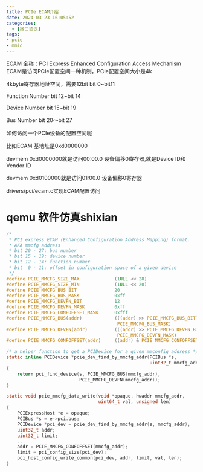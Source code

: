 ```yaml
---
title: PCIe ECAM介绍
date: 2024-03-23 16:05:52
categories:
  - [接口协议]
tags:
- pcie
- mmio
---
```


ECAM 全称：PCI Express Enhanced Configuration Access Mechanism
ECAM是访问PCIe配置空间一种机制，PCIe配置空间大小是4k

4kbyte寄存器地址空间，需要12bit bit 0~bit11

Function Number bit 12~bit 14

Device Number bit 15~bit 19

Bus Number bit 20～bit 27

如何访问一个PCIe设备的配置空间呢

比如ECAM 基地址是0xd0000000

devmem 0xd0000000就是访问00:00.0 设备偏移0寄存器,就是Device ID和Vendor ID

devmem 0xd0100000就是访问01:00.0 设备偏移0寄存器

drivers/pci/ecam.c实现ECAM配置访问

# qemu 软件仿真shixian
```c
/*
 * PCI express ECAM (Enhanced Configuration Address Mapping) format.
 * AKA mmcfg address
 * bit 20 - 27: bus number
 * bit 15 - 19: device number
 * bit 12 - 14: function number
 * bit  0 - 11: offset in configuration space of a given device
 */
#define PCIE_MMCFG_SIZE_MAX             (1ULL << 28)
#define PCIE_MMCFG_SIZE_MIN             (1ULL << 20)
#define PCIE_MMCFG_BUS_BIT              20
#define PCIE_MMCFG_BUS_MASK             0xff
#define PCIE_MMCFG_DEVFN_BIT            12
#define PCIE_MMCFG_DEVFN_MASK           0xff
#define PCIE_MMCFG_CONFOFFSET_MASK      0xfff
#define PCIE_MMCFG_BUS(addr)            (((addr) >> PCIE_MMCFG_BUS_BIT) & \
                                         PCIE_MMCFG_BUS_MASK)
#define PCIE_MMCFG_DEVFN(addr)          (((addr) >> PCIE_MMCFG_DEVFN_BIT) & \
                                         PCIE_MMCFG_DEVFN_MASK)
#define PCIE_MMCFG_CONFOFFSET(addr)     ((addr) & PCIE_MMCFG_CONFOFFSET_MASK)

/* a helper function to get a PCIDevice for a given mmconfig address */
static inline PCIDevice *pcie_dev_find_by_mmcfg_addr(PCIBus *s,
                                                     uint32_t mmcfg_addr)
{
    return pci_find_device(s, PCIE_MMCFG_BUS(mmcfg_addr),
                           PCIE_MMCFG_DEVFN(mmcfg_addr));
}

static void pcie_mmcfg_data_write(void *opaque, hwaddr mmcfg_addr,
                                  uint64_t val, unsigned len)
{
    PCIExpressHost *e = opaque;
    PCIBus *s = e->pci.bus;
    PCIDevice *pci_dev = pcie_dev_find_by_mmcfg_addr(s, mmcfg_addr);
    uint32_t addr;
    uint32_t limit;
    ...
    addr = PCIE_MMCFG_CONFOFFSET(mmcfg_addr);
    limit = pci_config_size(pci_dev);
    pci_host_config_write_common(pci_dev, addr, limit, val, len);
}

```